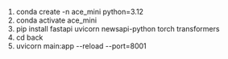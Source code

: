 1. conda create -n ace_mini python=3.12
2. conda activate ace_mini
3. pip install fastapi uvicorn newsapi-python torch transformers
4. cd back
5. uvicorn main:app --reload --port=8001